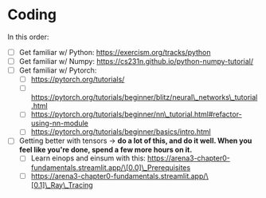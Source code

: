# Coding

In this order:

* [ ] Get familiar w/ Python: https://exercism.org/tracks/python
* [ ] Get familiar w/ Numpy: https://cs231n.github.io/python-numpy-tutorial/
* [ ] Get familiar w/ Pytorch:
  * [ ] https://pytorch.org/tutorials/
  * [ ] https://pytorch.org/tutorials/beginner/blitz/neural\_networks\_tutorial.html
  * [ ] https://pytorch.org/tutorials/beginner/nn\_tutorial.html#refactor-using-nn-module
  * [ ] https://pytorch.org/tutorials/beginner/basics/intro.html
* [ ] Getting better with tensors -> **do a lot of this, and do it well. When you feel like you're done, spend a few more hours on it.**&#x20;
  * [ ] Learn einops and einsum with this: https://arena3-chapter0-fundamentals.streamlit.app/\[0.0]\_Prerequisites
  * [ ] https://arena3-chapter0-fundamentals.streamlit.app/\[0.1]\_Ray\_Tracing
